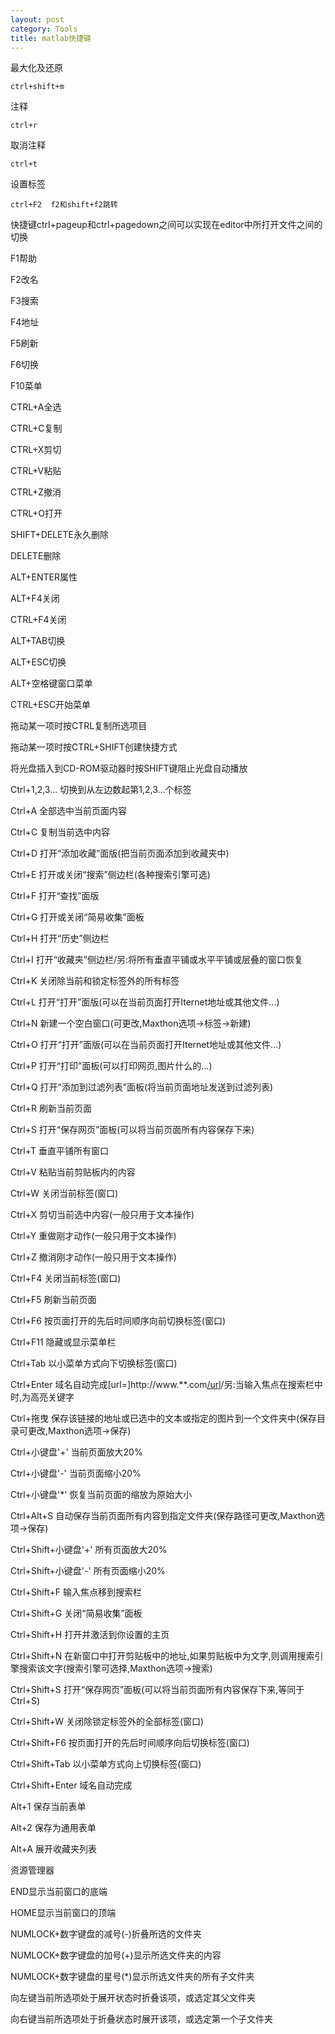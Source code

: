 ```yaml
---
layout: post
category: Tools 
title: matlab快捷键
---
```

最大化及还原

    ctrl+shift+m

注释

    ctrl+r

取消注释

    ctrl+t

设置标签

    ctrl+F2  f2和shift+f2跳转 

快捷键ctrl+pageup和ctrl+pagedown之间可以实现在editor中所打开文件之间的切换

F1帮助

F2改名

F3搜索

F4地址

F5刷新

F6切换

F10菜单

CTRL+A全选

CTRL+C复制

CTRL+X剪切

CTRL+V粘贴

CTRL+Z撤消

CTRL+O打开


SHIFT+DELETE永久删除

DELETE删除

ALT+ENTER属性

ALT+F4关闭

CTRL+F4关闭

ALT+TAB切换

ALT+ESC切换


ALT+空格键窗口菜单

CTRL+ESC开始菜单


拖动某一项时按CTRL复制所选项目


拖动某一项时按CTRL+SHIFT创建快捷方式


将光盘插入到CD-ROM驱动器时按SHIFT键阻止光盘自动播放

Ctrl+1,2,3...
切换到从左边数起第1,2,3...个标签

Ctrl+A
全部选中当前页面内容

Ctrl+C
复制当前选中内容


Ctrl+D
打开“添加收藏”面版(把当前页面添加到收藏夹中)

Ctrl+E
打开或关闭“搜索”侧边栏(各种搜索引擎可选)

Ctrl+F
打开“查找”面版


Ctrl+G
打开或关闭“简易收集”面板

Ctrl+H
打开“历史”侧边栏


Ctrl+I
打开“收藏夹”侧边栏/另:将所有垂直平铺或水平平铺或层叠的窗口恢复

Ctrl+K
关闭除当前和锁定标签外的所有标签


Ctrl+L
打开“打开”面版(可以在当前页面打开Iternet地址或其他文件...)

Ctrl+N
新建一个空白窗口(可更改,Maxthon选项→标签→新建)


Ctrl+O
打开“打开”面版(可以在当前页面打开Iternet地址或其他文件...)

Ctrl+P
打开“打印”面板(可以打印网页,图片什么的...)


Ctrl+Q
打开“添加到过滤列表”面板(将当前页面地址发送到过滤列表)

Ctrl+R
刷新当前页面


Ctrl+S
打开“保存网页”面板(可以将当前页面所有内容保存下来)

Ctrl+T
垂直平铺所有窗口


Ctrl+V
粘贴当前剪贴板内的内容


Ctrl+W
关闭当前标签(窗口)


Ctrl+X
剪切当前选中内容(一般只用于文本操作)

Ctrl+Y
重做刚才动作(一般只用于文本操作)

Ctrl+Z
撤消刚才动作(一般只用于文本操作)

Ctrl+F4
关闭当前标签(窗口)

Ctrl+F5
刷新当前页面


Ctrl+F6
按页面打开的先后时间顺序向前切换标签(窗口)

Ctrl+F11
隐藏或显示菜单栏


Ctrl+Tab
以小菜单方式向下切换标签(窗口)


Ctrl+Enter
域名自动完成[url=]http://www.**.com[/url](内容可更改,Maxthon选项→地址栏→常规)/另:当输入焦点在搜索栏中时,为高亮关键字


Ctrl+拖曳
保存该链接的地址或已选中的文本或指定的图片到一个文件夹中(保存目录可更改,Maxthon选项→保存)


Ctrl+小键盘'+'
当前页面放大20%

Ctrl+小键盘'-'
当前页面缩小20%


Ctrl+小键盘'*'
恢复当前页面的缩放为原始大小


Ctrl+Alt+S
自动保存当前页面所有内容到指定文件夹(保存路径可更改,Maxthon选项→保存)

Ctrl+Shift+小键盘'+'
所有页面放大20%

Ctrl+Shift+小键盘'-'
所有页面缩小20%

Ctrl+Shift+F
输入焦点移到搜索栏

Ctrl+Shift+G
关闭“简易收集”面板


Ctrl+Shift+H
打开并激活到你设置的主页


Ctrl+Shift+N
在新窗口中打开剪贴板中的地址,如果剪贴板中为文字,则调用搜索引擎搜索该文字(搜索引擎可选择,Maxthon选项→搜索)


Ctrl+Shift+S
打开“保存网页”面板(可以将当前页面所有内容保存下来,等同于Ctrl+S)


Ctrl+Shift+W
关闭除锁定标签外的全部标签(窗口)


Ctrl+Shift+F6
按页面打开的先后时间顺序向后切换标签(窗口)

Ctrl+Shift+Tab
以小菜单方式向上切换标签(窗口)

Ctrl+Shift+Enter
域名自动完成

Alt+1
保存当前表单

Alt+2
保存为通用表单

Alt+A
展开收藏夹列表

资源管理器


END显示当前窗口的底端

HOME显示当前窗口的顶端


NUMLOCK+数字键盘的减号(-)折叠所选的文件夹


NUMLOCK+数字键盘的加号(+)显示所选文件夹的内容


NUMLOCK+数字键盘的星号(*)显示所选文件夹的所有子文件夹

向左键当前所选项处于展开状态时折叠该项，或选定其父文件夹

向右键当前所选项处于折叠状态时展开该项，或选定第一个子文件夹
